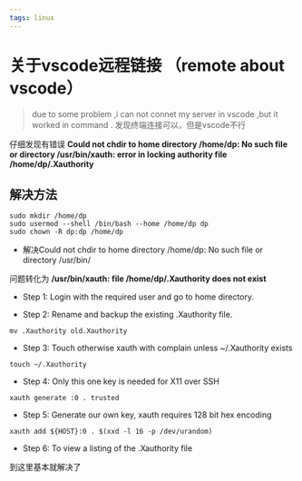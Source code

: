 ```yaml
---
tags: linux
---
```

# 关于vscode远程链接 （remote about vscode）

> due to some problem ,i can not connet my server in vscode ,but it worked in command .
> 发现终端连接可以，但是vscode不行

仔细发现有错误
**Could not chdir to home directory /home/dp: No such file or directory /usr/bin/xauth: error in locking authority file /home/dp/.Xauthority**

## 解决方法

```
sudo mkdir /home/dp
sudo usermod --shell /bin/bash --home /home/dp dp
sudo chown -R dp:dp /home/dp
```

- 解决Could not chdir to home directory /home/dp: No such file or directory /usr/bin/

问题转化为
**/usr/bin/xauth:  file /home/dp/.Xauthority does not exist**


- Step 1: Login with the required user and go to home directory.

- Step 2: Rename and backup the existing .Xauthority file.
```
mv .Xauthority old.Xauthority
``` 
- Step 3: Touch otherwise xauth with complain unless ~/.Xauthority exists
```
touch ~/.Xauthority
```
- Step 4: Only this one key is needed for X11 over SSH

```xauth generate :0 . trusted```

- Step 5: Generate our own key, xauth requires 128 bit hex encoding

```xauth add ${HOST}:0 . $(xxd -l 16 -p /dev/urandom)```
- Step 6: To view a listing of the .Xauthority file

到这里基本就解决了